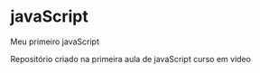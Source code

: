 # javaScript
 Meu primeiro javaScript

 Repositório criado na primeira aula de javaScript curso em video
